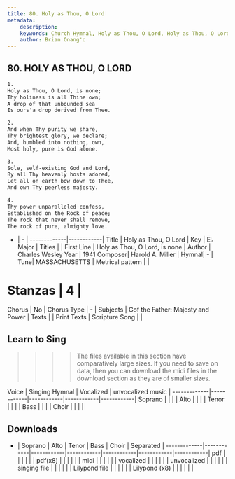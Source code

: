 ```yaml
---
title: 80. Holy as Thou, O Lord
metadata:
    description: 
    keywords: Church Hymnal, Holy as Thou, O Lord, Holy as Thou, O Lord, is none, 
    author: Brian Onang'o
---
```



## 80. HOLY AS THOU, O LORD

```txt
1.
Holy as Thou, O Lord, is none; 
Thy holiness is all Thine own; 
A drop of that unbounded sea 
Is ours'a drop derived from Thee. 

2.
And when Thy purity we share, 
Thy brightest glory, we declare; 
And, humbled into nothing, own, 
Most holy, pure is God alone. 

3.
Sole, self-existing God and Lord, 
By all Thy heavenly hosts adored, 
Let all on earth bow down to Thee, 
And own Thy peerless majesty. 

4.
Thy power unparalleled confess, 
Established on the Rock of peace; 
The rock that never shall remove, 
The rock of pure, almighty love.

```

- |   -  |
-------------|------------|
Title | Holy as Thou, O Lord |
Key | E♭ Major |
Titles |  |
First Line | Holy as Thou, O Lord, is none |
Author | Charles Wesley
Year | 1941
Composer| Harold A. Miller |
Hymnal|  - |
Tune| MASSACHUSETTS |
Metrical pattern | |
# Stanzas | 4 |
Chorus | No |
Chorus Type | - |
Subjects | Gof the Father: Majesty and Power |
Texts |  |
Print Texts | 
Scripture Song |  |
  
## Learn to Sing

>>>> The files available in this section have comparatively large sizes. If you need to save on data, then you can download the midi files in the download section as they are of smaller sizes.

Voice |  Singing Hymnal | Vocalized | unvocalized music |
-------------|------------|------------|------------|------------|
Soprano | | | |
Alto | | | |
Tenor | | | |
Bass | | | |
Choir | | | |

## Downloads

- |  Soprano | Alto | Tenor | Bass | Choir | Separated |
-------------|------------|------------|------------|------------|------------|------------|
pdf | | | | | |
pdf(x8) | | | | | |
midi | | | | | |
vocalized | | | | | |
unvocalized | | | | | |
singing file | | | | | |
Lilypond file | | | | | |
Lilypond (x8) | | | | | |
  